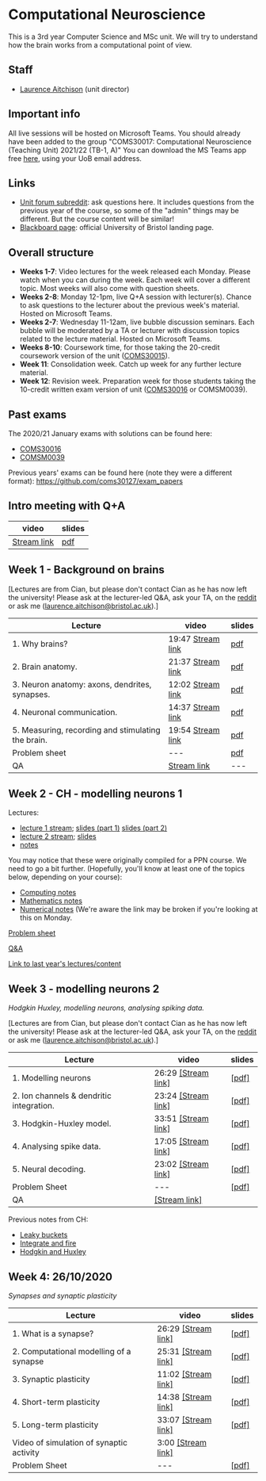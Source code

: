 # Computational Neuroscience

This is a 3rd year Computer Science and MSc unit. We will try to understand how the brain works from a computational point of view.

## Staff
- [Laurence Aitchison](http://www.gatsby.ucl.ac.uk/~laurence/) (unit director)

## Important info
All live sessions will be hosted on Microsoft Teams. You should already have been added to the group "COMS30017: Computational Neuroscience (Teaching Unit) 2021/22 (TB-1, A)" You can download the MS Teams app free [here](https://www.microsoft.com/en/microsoft-365/microsoft-teams/download-app), using your UoB email address.

## Links
- [Unit forum subreddit](https://www.reddit.com/r/coms30017_20_21): ask questions here. It includes questions from the previous year of the course, so some of the "admin" things may be different.  But the course content will be similar!
- [Blackboard page](https://www.ole.bris.ac.uk/webapps/blackboard/content/listContentEditable.jsp?content_id=_5947932_1&course_id=_247709_1&content_id=_5947957_1): official University of Bristol landing page.

## Overall structure
- **Weeks 1-7**: Video lectures for the week released each Monday. Please watch when you can during the week. Each week will cover a different topic.  Most weeks will also come with question sheets.
- **Weeks 2-8**: Monday 12-1pm, live Q+A session with lecturer(s). Chance to ask questions to the lecturer about the previous week's material. Hosted on Microsoft Teams.
- **Weeks 2-7**: Wednesday 11-12am, live bubble discussion seminars. Each bubble will be moderated by a TA or lecturer with discussion topics related to the lecture material. Hosted on Microsoft Teams.
- **Weeks 8-10**: Coursework time, for those taking the 20-credit coursework version of the unit ([COMS30015](https://www.bris.ac.uk/unit-programme-catalogue/UnitDetails.jsa?unitCode=COMS30015)).
- **Week 11**: Consolidation week. Catch up week for any further lecture material.
- **Week 12**: Revision week. Preparation week for those students taking the 10-credit written exam version of unit ([COMS30016](https://www.bris.ac.uk/unit-programme-catalogue/UnitDetails.jsa?unitCode=COMS30016) or COMSM0039).

## Past exams ##
The 2020/21 January exams with solutions can be found here:
- [COMS30016](https://github.com/cs-uob/COMS30017/raw/master/exams/COMS30016_exam_Jan2021.pdf)
- [COMSM0039](https://github.com/cs-uob/COMS30017/raw/master/exams/COMSM0039_exam_Jan2021.pdf)

Previous years' exams can be found here (note they were a different format): <https://github.com/coms30127/exam_papers>

## Intro meeting with Q+A ##
| video | slides |
| ----- | ------ |
| [Stream link](https://web.microsoftstream.com/video/54dde62c-c7c6-487a-8484-d0f5b5d2392b) | [pdf](week_1/slides/intro.pdf)

## Week 1 - Background on brains ##
[Lectures are from Cian, but please don't contact Cian as he has now left the university!  Please ask at the lecturer-led Q&A, ask your TA, on the [reddit](https://www.reddit.com/r/coms30017_20_21) or ask me (laurence.aitchison@bristol.ac.uk).]

| Lecture | video | slides |
| ------ | ---- | --- |
| 1. Why brains? | 19:47 [Stream link](https://web.microsoftstream.com/video/7a8de12a-4be1-4e79-ae1e-e080ecf81215) | [pdf](week_1/slides/week1_video1_overview.pdf)
| 2. Brain anatomy. | 21:37 [Stream link](https://web.microsoftstream.com/video/a700ee59-619d-4d72-ba89-f992a6e9479a) | [pdf](week_1/slides/week1_video2_brain_anatomy.pdf)
| 3. Neuron anatomy: axons, dendrites, synapses. | 12:02 [Stream link](https://web.microsoftstream.com/video/b228f313-16cc-4305-8a6f-373e7ff5d84e) | [pdf](week_1/slides/week1_video3_neuron_anatomy.pdf)
| 4. Neuronal communication. | 14:37 [Stream link](https://web.microsoftstream.com/video/7eb544bf-a675-4c35-9e09-65f30016e50a) | [pdf](week_1/slides/week1_video4_neural_communication.pdf)
| 5. Measuring, recording and stimulating the brain. | 19:54 [Stream link](https://web.microsoftstream.com/video/88b6fe93-55f5-4a9a-87f1-077e4a39475a) | [pdf](week_1/slides/week1_video5_brain_recording.pdf)
| Problem sheet |---| [pdf](week_1/problem_sheet_week1.pdf)
| QA            | [Stream link](https://web.microsoftstream.com/video/a6981c77-3de0-4b63-8b31-f60f05b3a127) |---|

## Week 2 - CH - modelling neurons 1 ##
Lectures:
* [lecture 1 stream](https://www.youtube.com/watch?v=VrtVHAGjuEs);  [slides (part 1)](https://github.com/conorhoughton/PHPH20007/blob/master/slides_1.1.pdf) [slides (part 2)](https://github.com/conorhoughton/PHPH20007/blob/master/slides_1.2.pdf)
* [lecture 2 stream](https://www.youtube.com/watch?v=VhijgvVwn2g); [slides](https://github.com/conorhoughton/PHPH20007/blob/master/slides_2.pdf)
* [notes](https://github.com/conorhoughton/PHPH20007/blob/master/computational_neuroscience_1.pdf)

You may notice that these were originally compiled for a PPN course.  We need to go a bit further.  (Hopefully, you'll know at least one of the topics below, depending on your course):
* [Computing notes](https://github.com/comsm0094/2021_22/blob/master/02_Modelling_Neurons_1/02.1_computing.pdf)
* [Mathematics notes](https://github.com/comsm0094/2021_22/blob/master/02_Modelling_Neurons_1/02.2_maths.pdf)
* [Numerical notes](https://github.com/comsm0094/2021_22/blob/master/02_Modelling_Neurons_1/02.3_numerical.pdf) (We're aware the link may be broken if you're looking at this on Monday.

[Problem sheet](https://github.com/cs-uob/COMS30017/blob/master/week_2/slides/Problem%20Sheet.pdf)

[Q&A](https://web.microsoftstream.com/video/adfb524b-4dd3-45d1-a81c-9aa05d757bef)

[Link to last year's lectures/content](https://github.com/cs-uob/COMS30017/tree/master/docs)

## Week 3 - modelling neurons 2 ##
*Hodgkin Huxley, modelling neurons, analysing spiking data.*

[Lectures are from Cian, but please don't contact Cian as he has now left the university!  Please ask at the lecturer-led Q&A, ask your TA, on the [reddit](https://www.reddit.com/r/coms30017_20_21) or ask me (laurence.aitchison@bristol.ac.uk).]

| Lecture | video | slides |
| ------ | ---- | --- |
| 1. Modelling neurons | 26:29 [[Stream link]](https://web.microsoftstream.com/video/b6c7e3f0-b6de-497b-9c2b-e5f01fc0f30e) | [[pdf]](https://github.com/cs-uob/COMS30017/raw/master/week_3/slides/week3_video1_modelling_neurons.pdf) |
| 2. Ion channels & dendritic integration. | 23:24 [[Stream link]](https://web.microsoftstream.com/video/dff3ada0-8836-4c6f-9166-bb96ef5fbe87) | [[pdf]](https://github.com/cs-uob/COMS30017/raw/master/week_3/slides/week3_video2_ion_channels_dendritic_integration.pdf)
| 3. Hodgkin-Huxley model. | 33:51 [[Stream link]](https://web.microsoftstream.com/video/baca50ab-e327-4884-b4ad-2c20658b112b) | [[pdf]](https://github.com/cs-uob/COMS30017/raw/master/week_3/slides/week3_video3_hodgkin_huxley.pdf)
| 4. Analysing spike data. | 17:05 [[Stream link]](https://web.microsoftstream.com/video/32893640-1269-44e0-88a5-ae9d24320238) | [[pdf]](https://github.com/cs-uob/COMS30017/raw/master/week_3/slides/week3_video4_analysing_spike_data.pdf)
| 5. Neural decoding. | 23:02 [[Stream link]](https://web.microsoftstream.com/video/7ea86d55-83ad-4136-8ef6-5c160d548bdd) | [[pdf]](https://github.com/cs-uob/COMS30017/raw/master/week_3/slides/week3_video5_neural_decoding.pdf)
|Problem Sheet|---|[[pdf]](https://github.com/cs-uob/COMS30017/raw/master/week_3/problem_sheet_week3.pdf)
|QA| [[Stream link]](https://web.microsoftstream.com/video/5d89e2f8-c7b3-431a-bfc8-4c31ca1b4fd2)


Previous notes from CH:
* [Leaky buckets](https://github.com/conorhoughton/COMS30127/blob/master/2014_15/3_bucket_equation/3_bucket_equation.pdf)
* [Integrate and fire](https://github.com/conorhoughton/COMS30127/blob/master/2014_15/4_integrate_and_fire/4_integrate_and_fire.pdf)
* [Hodgkin and Huxley](https://github.com/conorhoughton/COMS30127/blob/master/2014_15/5_hodgkin_huxley/5_hodgkin_huxley.pdf)

## Week 4: 26/10/2020 
*Synapses and synaptic plasticity*

| Lecture | video | slides |
| ------ | ---- | --- |
| 1. What is a synapse? | 26:29 [[Stream link]](https://web.microsoftstream.com/video/18eb3514-a538-4fff-9df2-b3aacf0f5c01) | [[pdf]](https://github.com/cs-uob/COMS30017/raw/master/Week_4/slides/Week4-Video1.pdf) |
| 2. Computational modelling of a synapse | 25:31 [[Stream link]](https://web.microsoftstream.com/video/e48d0ea9-57ef-45c6-bc1f-6291a0ec2f44) | [[pdf]](https://github.com/cs-uob/COMS30017/raw/master/Week_4/slides/Week4-Video2.pdf) |
| 3. Synaptic plasticity | 11:02 [[Stream link]](https://web.microsoftstream.com/video/827267e7-0840-4483-b003-52ced2b74940) | [[pdf]](https://github.com/cs-uob/COMS30017/raw/master/Week_4/slides/Week4-Video3.pdf) |
| 4. Short-term plasticity | 14:38 [[Stream link]](https://web.microsoftstream.com/video/e42aada7-93fd-45cf-8c86-6b9d434a7970) | [[pdf]](https://github.com/cs-uob/COMS30017/raw/master/Week_4/slides/Week4-Video4.pdf) |
| 5. Long-term plasticity  | 33:07 [[Stream link]](https://web.microsoftstream.com/video/e0afc098-eca0-4dd8-af95-88ab39506192) | [[pdf]](https://github.com/cs-uob/COMS30017/raw/master/Week_4/slides/Week4-Video5.pdf) |
| Video of simulation of synaptic activity | 3:00 [[Stream link]](https://web.microsoftstream.com/video/c174b7f0-9557-4078-8651-2ab653f9f6a9) | |
|Problem Sheet|---|[[pdf]](https://github.com/cs-uob/COMS30017/blob/master/Week_4/Week4-ProblemSheet.pdf)
